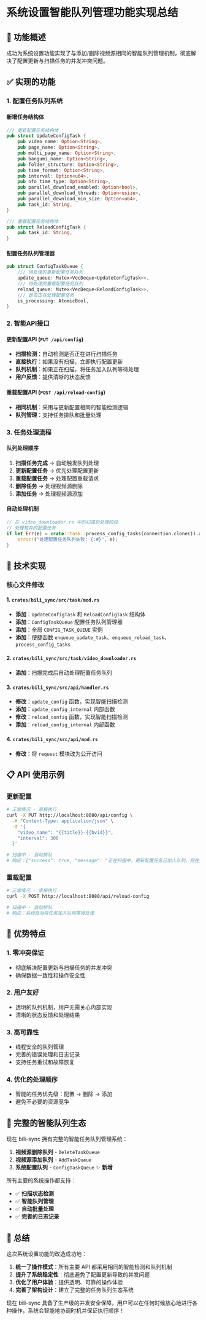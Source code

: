 # 系统设置智能队列管理功能实现总结

## 🎯 **功能概述**

成功为系统设置功能实现了与添加/删除视频源相同的智能队列管理机制，彻底解决了配置更新与扫描任务的并发冲突问题。

## ✅ **实现的功能**

### 1. **配置任务队列系统**

#### **新增任务结构体**
```rust
/// 更新配置任务结构体
pub struct UpdateConfigTask {
    pub video_name: Option<String>,
    pub page_name: Option<String>,
    pub multi_page_name: Option<String>,
    pub bangumi_name: Option<String>,
    pub folder_structure: Option<String>,
    pub time_format: Option<String>,
    pub interval: Option<u64>,
    pub nfo_time_type: Option<String>,
    pub parallel_download_enabled: Option<bool>,
    pub parallel_download_threads: Option<usize>,
    pub parallel_download_min_size: Option<u64>,
    pub task_id: String,
}

/// 重载配置任务结构体
pub struct ReloadConfigTask {
    pub task_id: String,
}
```

#### **配置任务队列管理器**
```rust
pub struct ConfigTaskQueue {
    /// 待处理的更新配置任务队列
    update_queue: Mutex<VecDeque<UpdateConfigTask>>,
    /// 待处理的重载配置任务队列
    reload_queue: Mutex<VecDeque<ReloadConfigTask>>,
    /// 是否正在处理配置任务
    is_processing: AtomicBool,
}
```

### 2. **智能API接口**

#### **更新配置API (`PUT /api/config`)**
- **扫描检测**：自动检测是否正在进行扫描任务
- **直接执行**：如果没有扫描，立即执行配置更新
- **队列机制**：如果正在扫描，将任务加入队列等待处理
- **用户反馈**：提供清晰的状态反馈

#### **重载配置API (`POST /api/reload-config`)**
- **相同机制**：采用与更新配置相同的智能检测逻辑
- **队列管理**：支持任务排队和批量处理

### 3. **任务处理流程**

#### **队列处理顺序**
1. **扫描任务完成** → 自动触发队列处理
2. **更新配置任务** → 优先处理配置更新
3. **重载配置任务** → 处理配置重载请求
4. **删除任务** → 处理视频源删除
5. **添加任务** → 处理视频源添加

#### **自动处理机制**
```rust
// 在 video_downloader.rs 中的扫描后处理阶段
// 处理暂存的配置任务
if let Err(e) = crate::task::process_config_tasks(connection.clone()).await {
    error!("处理配置任务队列失败: {:#}", e);
}
```

## 🔧 **技术实现**

### **核心文件修改**

#### 1. **`crates/bili_sync/src/task/mod.rs`**
- **添加**：`UpdateConfigTask` 和 `ReloadConfigTask` 结构体
- **添加**：`ConfigTaskQueue` 配置任务队列管理器
- **添加**：全局 `CONFIG_TASK_QUEUE` 实例
- **添加**：便捷函数 `enqueue_update_task`、`enqueue_reload_task`、`process_config_tasks`

#### 2. **`crates/bili_sync/src/task/video_downloader.rs`**
- **添加**：扫描完成后自动处理配置任务队列

#### 3. **`crates/bili_sync/src/api/handler.rs`**
- **修改**：`update_config` 函数，实现智能扫描检测
- **添加**：`update_config_internal` 内部函数
- **修改**：`reload_config` 函数，实现智能扫描检测  
- **添加**：`reload_config_internal` 内部函数

#### 4. **`crates/bili_sync/src/api/mod.rs`**
- **修改**：将 `request` 模块改为公开访问

## 📋 **API 使用示例**

### **更新配置**
```bash
# 正常情况 - 直接执行
curl -X PUT http://localhost:8080/api/config \
  -H "Content-Type: application/json" \
  -d '{
    "video_name": "{{title}}-{{bvid}}",
    "interval": 300
  }'

# 扫描中 - 自动排队
# 响应：{"success": true, "message": "正在扫描中，更新配置任务已加入队列，将在扫描完成后自动处理"}
```

### **重载配置**
```bash
# 正常情况 - 直接执行
curl -X POST http://localhost:8080/api/reload-config

# 扫描中 - 自动排队
# 响应：系统自动将任务加入队列等待处理
```

## 🚀 **优势特点**

### 1. **零冲突保证**
- 彻底解决配置更新与扫描任务的并发冲突
- 确保数据一致性和操作安全性

### 2. **用户友好**
- 透明的队列机制，用户无需关心内部实现
- 清晰的状态反馈和处理结果

### 3. **高可靠性**
- 线程安全的队列管理
- 完善的错误处理和日志记录
- 支持任务重试和故障恢复

### 4. **优化的处理顺序**
- 智能的任务优先级：配置 → 删除 → 添加
- 避免不必要的资源竞争

## 🎯 **完整的智能队列生态**

现在 bili-sync 拥有完整的智能任务队列管理系统：

1. **视频源删除队列** - `DeleteTaskQueue`
2. **视频源添加队列** - `AddTaskQueue`  
3. **系统配置队列** - `ConfigTaskQueue` ✨ **新增**

所有主要的系统操作都支持：
- ✅ **扫描状态检测**
- ✅ **智能队列管理** 
- ✅ **自动批量处理**
- ✅ **完善的日志记录**

## 📝 **总结**

这次系统设置功能的改造成功地：

1. **统一了操作模式**：所有主要 API 都采用相同的智能检测和队列机制
2. **提升了系统稳定性**：彻底避免了配置更新导致的并发问题
3. **优化了用户体验**：提供透明、可靠的操作体验
4. **完善了架构设计**：建立了完整的任务队列生态系统

现在 bili-sync 具备了生产级的并发安全保障，用户可以在任何时候放心地进行各种操作，系统会智能地协调时机并保证执行顺序！ 